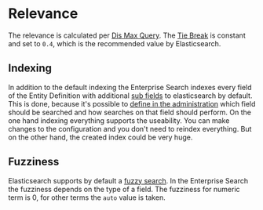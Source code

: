# Relevance

The relevance is calculated per [Dis Max Query​](https://www.elastic.co/guide/en/elasticsearch/reference/6.8/query-dsl-dis-max-query.html). The [Tie Break](https://www.elastic.co/guide/en/elasticsearch/reference/current/query-dsl-multi-match-query.html#tie-breaker) is constant and set to `0.4`, which is the recommended value by Elasticsearch.

## Indexing

In addition to the default indexing the Enterprise Search indexes every field of the Entity Definition with additional [sub fields](field-config.md) to elasticsearch by default. This is done, because it's possible to [define in the administration](https://docs.shopware.com/en/shopware-6-en/enterprise-extensions/enterprise-search) which field should be searched and how searches on that field should perform. On the one hand indexing everything supports the useability. You can make changes to the configuration and you don't need to reindex everything. But on the other hand, the created index could be very huge.

## Fuzziness

Elasticsearch supports by default a [fuzzy search](https://www.elastic.co/guide/en/elasticsearch/reference/current/query-dsl-fuzzy-query.html). In the Enterprise Search the fuzziness depends on the type of a field. The fuzziness for numeric term is 0, for other terms the `auto` value is taken.
